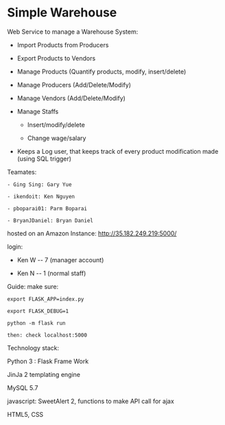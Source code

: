 # Simple Warehouse
Web Service to manage a Warehouse System:

 - Import Products from Producers
 
 - Export Products to Vendors
 
 - Manage Products (Quantify products, modify, insert/delete)

 - Manage Producers (Add/Delete/Modify)

 - Manage Vendors (Add/Delete/Modify)

 - Manage Staffs 

    - Insert/modify/delete

    - Change wage/salary 

 - Keeps a Log user, that keeps track of every product modification made (using SQL trigger)


Teamates: 

	- Ging Sing: Gary Yue 
	
	- ikendoit: Ken Nguyen
	
	- pboparai01: Parm Boparai
	
	- BryanJDaniel: Bryan Daniel

hosted on an Amazon Instance: http://35.182.249.219:5000/

login: 

 - Ken W -- 7  (manager account)
 
 - Ken N -- 1 (normal staff)

Guide: make sure: 

	export FLASK_APP=index.py
	
	export FLASK_DEBUG=1

	python -m flask run 

	then: check localhost:5000

Technology stack: 

Python 3 : Flask Frame Work 

JinJa 2 templating engine 

MySQL 5.7

javascript:  SweetAlert 2, functions to make API call for ajax

HTML5, CSS

